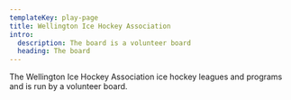 ```yaml
---
templateKey: play-page
title: Wellington Ice Hockey Association
intro:
  description: The board is a volunteer board
  heading: The board
---
```

The Wellington Ice Hockey Association ice hockey leagues and programs and is run by a volunteer board.

